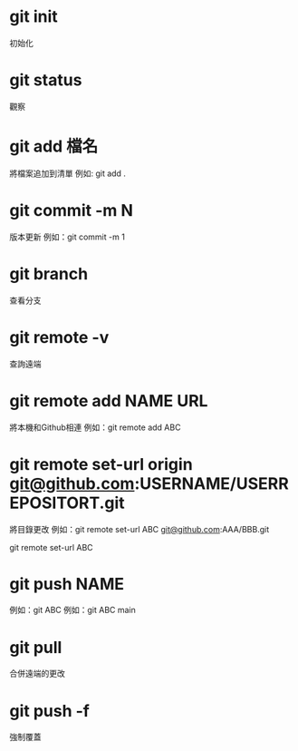 # git init
初始化

# git status
觀察

# git add 檔名
將檔案追加到清單
例如: git add .

# git commit -m N
版本更新
例如：git commit -m 1

# git branch
查看分支

# git remote -v
查詢遠端

# git remote add NAME URL 
將本機和Github相連
例如：git remote add ABC

# git remote set-url origin git@github.com:USERNAME/USERREPOSITORT.git
將目錄更改
例如：git remote set-url ABC git@github.com:AAA/BBB.git

git remote set-url ABC 

# git push NAME
例如：git  ABC
例如：git  ABC  main

# git pull
合併遠端的更改

# git push -f
強制覆蓋
